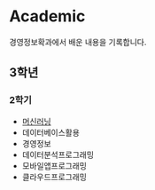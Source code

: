 # Academic
경영정보확과에서 배운 내용을 기록합니다.

## 3학년
### 2학기
- [머신러닝](https://github.com/DainoJung/Academic/tree/main/Machine-learning)
- 데이터베이스활용
- 경영정보
- 데이터분석프로그래밍
- 모바일앱프로그래밍
- 클라우드프로그래밍
